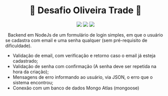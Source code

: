 #   <h1 align="center"> :open_file_folder: Desafio Oliveira Trade :open_file_folder:</h1>
<p align="center">
  <img src="https://img.shields.io/badge/Status-Em%20desenvolvimento-yellow"/>
  <img src="https://img.shields.io/badge/Linguagem-JavaScript-green"/>
  <img src="https://img.shields.io/badge/NODE_Js-success"/>
</p>
<p>
  &nbsp Backend em NodeJs de um formulário de login simples, em que o usuário se cadastra com email e uma senha qualquer (sem pré-requisito de dificuldade).
  <ul>
    <li>Validação de email, com verificação e retorno caso o email já esteja cadastrado;</li>
    <li>Validação de senha com confirmação (A senha deve ser repetida na hora da criação);</li>
    <li>Mensagens de erro informando ao usuário, via JSON, o erro que o sistema encontrou;</li>
    <li>Conexão com um banco de dados Mongo Atlas (mongoose)</li>
  </ul>
</p>
